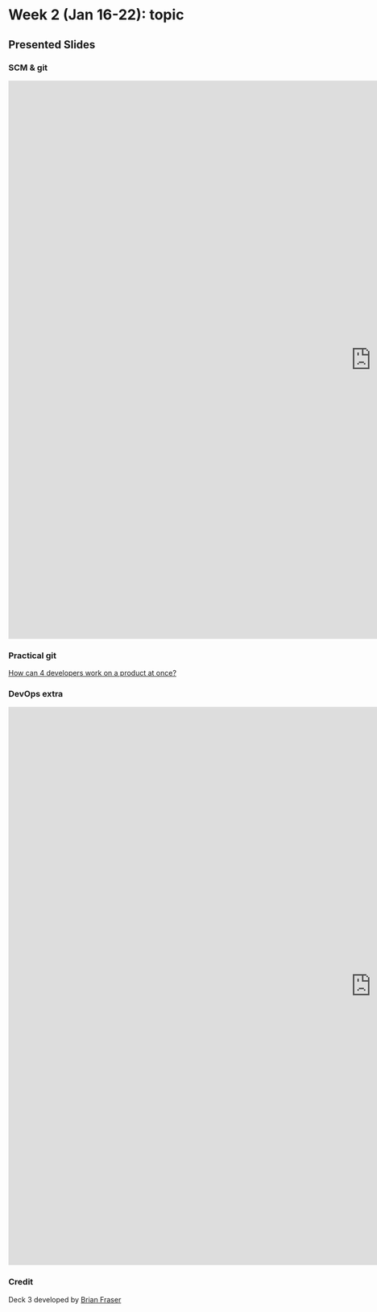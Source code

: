 # Week 2 (Jan 16-22): topic

## Presented Slides  

### SCM & git

<div class="video-container-4by3"><iframe src="https://docs.google.com/presentation/d/e/2PACX-1vQax324ilKJ6mxUbDo0Nwqn3o9BucbZ8q5O7gKa1x98IqxH9C5UFpxxso11TZSXfAqgHrI0zHSbjts5/embed?start=false&loop=false&delayms=3000" frameborder="0" width="1440" height="1109" allowfullscreen="true" mozallowfullscreen="true" webkitallowfullscreen="true"></iframe></iframe></div>

### Practical git

<a class="embedly-card" data-card-controls="0" data-card-align="left" href="https://coursys.sfu.ca/2022sp-cmpt-756-g1/pages/brian-cmpt276-2-RevisionContro/view">How can 4 developers work on a product at once?</a>


### DevOps extra

<div class="video-container-4by3"><iframe src="https://docs.google.com/presentation/d/e/2PACX-1vTen4xex7rrAek6gLrASVCaLYMbuQoMBdJsoUesQBsASCQ0zz2KpTlbTz004QYMCDMfc6FmpymL_r8U/embed?start=false&loop=false&delayms=3000" frameborder="0" width="1440" height="1109" allowfullscreen="true" mozallowfullscreen="true" webkitallowfullscreen="true"></iframe></iframe></div>

### Credit
Deck 3 developed by [Brian Fraser](https://www.sfu.ca/computing/people/faculty/brianfraser.html)
